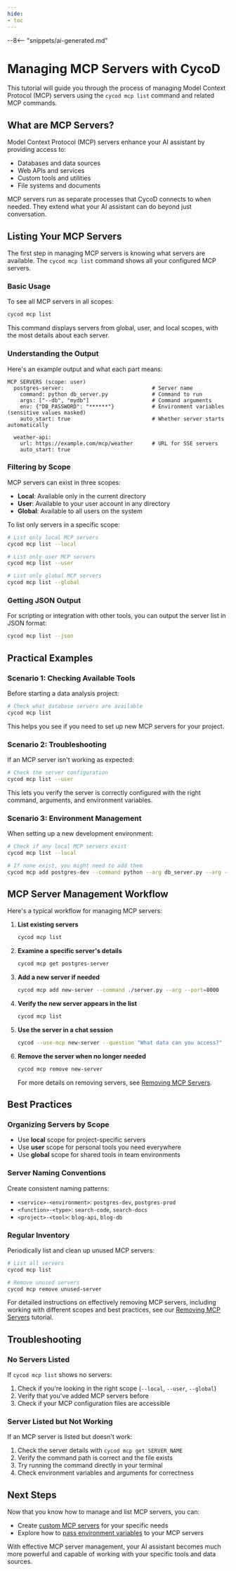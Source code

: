 ```yaml
---
hide:
- toc
---
```


--8<-- "snippets/ai-generated.md"

# Managing MCP Servers with CycoD

This tutorial will guide you through the process of managing Model Context Protocol (MCP) servers using the `cycod mcp list` command and related MCP commands.

## What are MCP Servers?

Model Context Protocol (MCP) servers enhance your AI assistant by providing access to:

- Databases and data sources
- Web APIs and services
- Custom tools and utilities
- File systems and documents

MCP servers run as separate processes that CycoD connects to when needed. They extend what your AI assistant can do beyond just conversation.

## Listing Your MCP Servers

The first step in managing MCP servers is knowing what servers are available. The `cycod mcp list` command shows all your configured MCP servers.

### Basic Usage

To see all MCP servers in all scopes:

```bash
cycod mcp list
```

This command displays servers from global, user, and local scopes, with the most details about each server.

### Understanding the Output

Here's an example output and what each part means:

```
MCP SERVERS (scope: user)
  postgres-server:                            # Server name
    command: python db_server.py              # Command to run
    args: ["--db", "mydb"]                    # Command arguments
    env: {"DB_PASSWORD": "******"}            # Environment variables (sensitive values masked)
    auto_start: true                          # Whether server starts automatically

  weather-api:
    url: https://example.com/mcp/weather      # URL for SSE servers
    auto_start: true
```

### Filtering by Scope

MCP servers can exist in three scopes:

- **Local**: Available only in the current directory
- **User**: Available to your user account in any directory
- **Global**: Available to all users on the system

To list only servers in a specific scope:

```bash
# List only local MCP servers
cycod mcp list --local

# List only user MCP servers
cycod mcp list --user

# List only global MCP servers
cycod mcp list --global
```

### Getting JSON Output

For scripting or integration with other tools, you can output the server list in JSON format:

```bash
cycod mcp list --json
```

## Practical Examples

### Scenario 1: Checking Available Tools

Before starting a data analysis project:

```bash
# Check what database servers are available
cycod mcp list
```

This helps you see if you need to set up new MCP servers for your project.

### Scenario 2: Troubleshooting

If an MCP server isn't working as expected:

```bash
# Check the server configuration
cycod mcp list --user
```

This lets you verify the server is correctly configured with the right command, arguments, and environment variables.

### Scenario 3: Environment Management

When setting up a new development environment:

```bash
# Check if any local MCP servers exist
cycod mcp list --local

# If none exist, you might need to add them
cycod mcp add postgres-dev --command python --arg db_server.py --arg --db=dev
```

## MCP Server Management Workflow

Here's a typical workflow for managing MCP servers:

1. **List existing servers**
   ```bash
   cycod mcp list
   ```

2. **Examine a specific server's details**
   ```bash
   cycod mcp get postgres-server
   ```

3. **Add a new server if needed**
   ```bash
   cycod mcp add new-server --command ./server.py --arg --port=8000
   ```

4. **Verify the new server appears in the list**
   ```bash
   cycod mcp list
   ```

5. **Use the server in a chat session**
   ```bash
   cycod --use-mcp new-server --question "What data can you access?"
   ```

6. **Remove the server when no longer needed**
   ```bash
   cycod mcp remove new-server
   ```
   
   For more details on removing servers, see [Removing MCP Servers](removing-mcp-servers.md).

## Best Practices

### Organizing Servers by Scope

- Use **local** scope for project-specific servers
- Use **user** scope for personal tools you need everywhere
- Use **global** scope for shared tools in team environments

### Server Naming Conventions

Create consistent naming patterns:

- `<service>-<environment>`: `postgres-dev`, `postgres-prod`
- `<function>-<type>`: `search-code`, `search-docs`
- `<project>-<tool>`: `blog-api`, `blog-db`

### Regular Inventory

Periodically list and clean up unused MCP servers:

```bash
# List all servers
cycod mcp list

# Remove unused servers
cycod mcp remove unused-server
```

For detailed instructions on effectively removing MCP servers, including working with different scopes and best practices, see our [Removing MCP Servers](removing-mcp-servers.md) tutorial.

## Troubleshooting

### No Servers Listed

If `cycod mcp list` shows no servers:

1. Check if you're looking in the right scope (`--local`, `--user`, `--global`)
2. Verify that you've added MCP servers before
3. Check if your MCP configuration files are accessible

### Server Listed but Not Working

If an MCP server is listed but doesn't work:

1. Check the server details with `cycod mcp get SERVER_NAME`
2. Verify the command path is correct and the file exists
3. Try running the command directly in your terminal
4. Check environment variables and arguments for correctness

## Next Steps

Now that you know how to manage and list MCP servers, you can:

- Create [custom MCP servers](../advanced/mcp.md) for your specific needs
- Explore how to [pass environment variables](env-variables-mcp.md) to your MCP servers

With effective MCP server management, your AI assistant becomes much more powerful and capable of working with your specific tools and data sources.